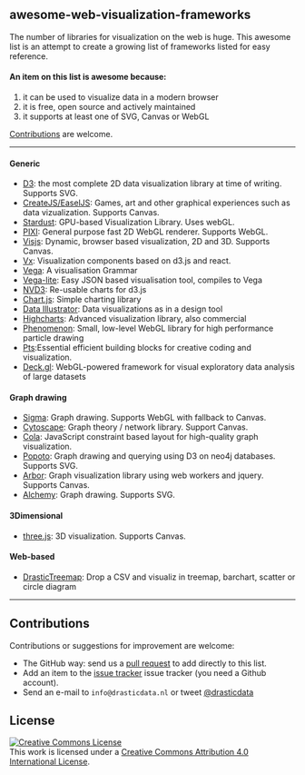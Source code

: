 ## awesome-web-visualization-frameworks
The number of libraries for visualization on the web is huge.
This awesome list is an attempt to create a growing list of frameworks listed for easy reference.

#### An item on this list is awesome because:
1. it can be used to visualize data in a modern browser
2. it is free, open source and actively maintained
3. it supports at least one of SVG, Canvas or WebGL

[Contributions](#contributions) are welcome.

*****

#### Generic
- [D3](https://d3js.org/): the most complete 2D data visualization library at time of writing. Supports SVG.
- [CreateJS/EaselJS](https://createjs.com/easeljs): Games, art and other graphical experiences such as data vizualization. Supports Canvas.
- [Stardust](https://stardustjs.github.io/): GPU-based Visualization Library. Uses webGL.
- [PIXI](http://www.pixijs.com/): General purpose fast 2D WebGL renderer. Supports WebGL.
- [Visjs](http://visjs.org/): Dynamic, browser based visualization, 2D and 3D. Supports Canvas.
- [Vx](https://vx-demo.now.sh/): Visualization components based on d3.js and react.
- [Vega](https://vega.github.io/vega/): A visualisation Grammar
- [Vega-lite](https://vega.github.io/vega-lite/): Easy JSON based visualisation tool, compiles to Vega
- [NVD3](http://nvd3.org/): Re-usable charts for d3.js
- [Chart.js](http://www.chartjs.org/): Simple charting library
- [Data Illustrator](http://www.data-illustrator.com/): Data visualizations as in a design tool
- [Highcharts](https://www.highcharts.com/): Advanced visualization library, also commercial
- [Phenomenon](https://github.com/vaneenige/phenomenon): Small, low-level WebGL library for high performance particle drawing
- [Pts](https://ptsjs.org/):Essential efficient building blocks for creative coding and visualization.
- [Deck.gl](http://deck.gl): WebGL-powered framework for visual exploratory data analysis of large datasets


#### Graph drawing
- [Sigma](http://sigmajs.org/): Graph drawing. Supports WebGL with fallback to Canvas.
- [Cytoscape](http://js.cytoscape.org/): Graph theory / network library. Support Canvas.
- [Cola](http://ialab.it.monash.edu/webcola/): JavaScript constraint based layout for high-quality graph visualization.
- [Popoto](http://www.popotojs.com/): Graph drawing and querying using D3 on neo4j databases. Supports SVG.
- [Arbor](http://arborjs.org/): Graph visualization library using web workers and jquery. Supports Canvas.
- [Alchemy](http://graphalchemist.github.io/Alchemy/#/): Graph drawing. Supports SVG.

#### 3Dimensional
- [three.js](https://threejs.org/): 3D visualization. Supports Canvas.

#### Web-based
- [DrasticTreemap](https://www.drasticdata.nl/treemapping.htm): Drop a CSV and visualiz in treemap, barchart, scatter or circle diagram



*****

## Contributions

Contributions or suggestions for improvement are welcome:

- The GitHub way: send us a [pull request](https://help.github.com/articles/creating-a-pull-request/) to add directly to this list.
- Add an item to the
  [issue tracker](https://github.com/SNStatComp/awesome-web-visualization-libraries/issues)
issue tracker (you need a Github account).
- Send an e-mail to `info@drasticdata.nl` or tweet [\@drasticdata](https://twitter.com/drasticdata)


## License

[![Creative Commons License](https://i.creativecommons.org/l/by/4.0/88x31.png)](http://creativecommons.org/licenses/by/4.0/)  
This work is licensed under a [Creative Commons Attribution 4.0 International License](http://creativecommons.org/licenses/by/4.0/).